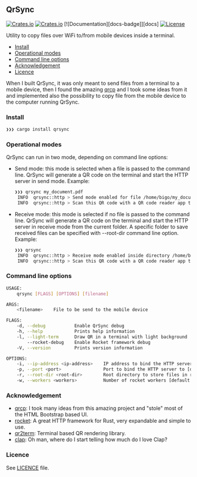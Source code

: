 ## QrSync
[![Crates.io](https://img.shields.io/crates/v/qrsync?style=flat-square)](https://crates.io/crates/qrsync)
[![Crates.io](https://img.shields.io/crates/d/clap?style=flat-square)](https://crates.io/crates/qrsync)
[![Documentation][docs-badge]][docs]
[![License](https://img.shields.io/badge/license-MIT-blue?style=flat-square)](https://github.com/crisidev/qrsync/blob/master/LICENSE)

Utility to copy files over WiFi to/from mobile devices inside a terminal. 

- [Install](#install)
- [Operational modes](#operational-modes)
- [Command line options](#command-line-options)
- [Acknowledgement](#acknowledgement)
- [Licence](#licence)

When I built QrSync, it was only meant to send files from a terminal to a mobile device, then I
found the amazing [qrcp](https://github.com/claudiodangelis/qrcp) and I took some ideas from it and 
implemented also the possibility to copy file from the mobile device to the computer running QrSync.

### Install
```sh
❯❯❯ cargo install qrsync
```

### Operational modes
QrSync can run in two mode, depending on command line options:
* Send mode: this mode is selected when a file is passed to the command line. QrSync will
generate a QR code on the terminal and start the HTTP server in send mode.
    Example:
    ```sh
    ❯❯❯ qrsync my_document.pdf
     INFO  qrsync::http > Send mode enabled for file /home/bigo/my_document.pdf
     INFO  qrsync::http > Scan this QR code with a QR code reader app to open the URL http://192.168.1.11:5566/send
    ```
* Receive mode: this mode is selected if no file is passed to the command line. QrSync will
generate a QR code on the terminal and start the HTTP server in receive mode from the current
folder. A specific folder to save received files can be specified with --root-dir command line
option.
    Example:
    ```sh
    ❯❯❯ qrsync
     INFO  qrsync::http > Receive mode enabled inside directory /home/bigo
     INFO  qrsync::http > Scan this QR code with a QR code reader app to open the URL http://192.168.1.11:5566/receive
    ```

### Command line options
```sh
USAGE:
    qrsync [FLAGS] [OPTIONS] [filename]

ARGS:
    <filename>    File to be send to the mobile device

FLAGS:
    -d, --debug           Enable QrSync debug
    -h, --help            Prints help information
    -l, --light-term      Draw QR in a terminal with light background
        --rocket-debug    Enable Rocket framework debug
    -V, --version         Prints version information

OPTIONS:
    -i, --ip-address <ip-address>    IP address to bind the HTTP server to. Default to primary interface
    -p, --port <port>                Port to bind the HTTP server to [default: 5566]
    -r, --root-dir <root-dir>        Root directory to store files in receive mode
    -w, --workers <workers>          Number of rocket workers [default: 1]
```

### Acknowledgement
* [qrcp](https://github.com/claudiodangelis/qrcp): I took many ideas from this amazing project
and "stole" most of the HTML Bootstrap based UI.
* [rocket](https://rocket.rs/): A great HTTP framework for Rust, very expandable and simple to
use.
* [qr2term](https://docs.rs/qr2term/): Terminal based QR rendering library.
* [clap](https://clap.rs/): Oh man, where do I start telling how much do I love Clap?

### Licence
See [LICENCE](https://github.com/crisidev/qrsync/blob/master/LICENSE) file.
